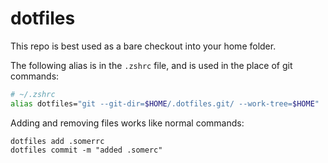 # dotfiles

This repo is best used as a bare checkout into your home folder.

The following alias is in the `.zshrc` file, and is used in the place of git commands:

```zsh
# ~/.zshrc
alias dotfiles="git --git-dir=$HOME/.dotfiles.git/ --work-tree=$HOME"
```

Adding and removing files works like normal commands:

```
dotfiles add .somerrc
dotfiles commit -m "added .somerc"
```
